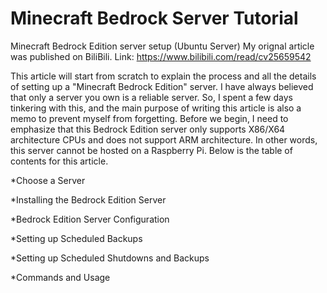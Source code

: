 # Minecraft Bedrock Server Tutorial
Minecraft Bedrock Edition server setup (Ubuntu Server)
My orignal article was published on BiliBili. Link: https://www.bilibili.com/read/cv25659542

This article will start from scratch to explain the process and all the details of setting up a "Minecraft Bedrock Edition" server. I have always believed that only a server you own is a reliable server. So, I spent a few days tinkering with this, and the main purpose of writing this article is also a memo to prevent myself from forgetting. Before we begin, I need to emphasize that this Bedrock Edition server only supports X86/X64 architecture CPUs and does not support ARM architecture. In other words, this server cannot be hosted on a Raspberry Pi. Below is the table of contents for this article.

*Choose a Server

*Installing the Bedrock Edition Server

*Bedrock Edition Server Configuration

*Setting up Scheduled Backups

*Setting up Scheduled Shutdowns and Backups

*Commands and Usage


